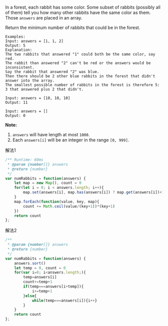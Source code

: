 In a forest, each rabbit has some color. Some subset of rabbits (possibly all of them) tell you how many other rabbits have the same color as them. Those `answers` are placed in an array.

Return the minimum number of rabbits that could be in the forest.

```
Examples:
Input: answers = [1, 1, 2]
Output: 5
Explanation:
The two rabbits that answered "1" could both be the same color, say red.
The rabbit than answered "2" can't be red or the answers would be inconsistent.
Say the rabbit that answered "2" was blue.
Then there should be 2 other blue rabbits in the forest that didn't answer into the array.
The smallest possible number of rabbits in the forest is therefore 5: 3 that answered plus 2 that didn't.

Input: answers = [10, 10, 10]
Output: 11

Input: answers = []
Output: 0

```

**Note:**

1. `answers` will have length at most `1000`.
2. Each `answers[i]` will be an integer in the range `[0, 999]`.





解法1

```javascript
/** Runtime: 60ms
 * @param {number[]} answers
 * @return {number}
 */
var numRabbits = function(answers) {
    let map = new Map(), count = 0
    for(let i = 0; i < answers.length; i++){
        map.set(answers[i], map.has(answers[i]) ? map.get(answers[i])+1 : 1)
    }
    map.forEach(function(value, key, map){  
        count += Math.ceil(value/(key+1))*(key+1)
    })
    return count
};
```



解法2​

```javascript
/**
 * @param {number[]} answers
 * @return {number}
 */
var numRabbits = function(answers) {
    answers.sort()
    let temp = 0, count = 0
    for(var i=0; i<answers.length;){
        temp=answers[i]
        count+=temp+1
        if(temp===answers[i+temp]){
            i+=temp+1
        }else{
            while(temp===answers[i]){i++}
        }    
    }
    return count
};
```



